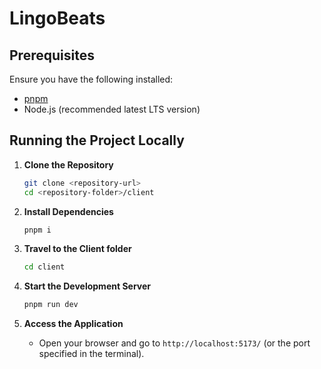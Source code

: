 # LingoBeats

## Prerequisites
Ensure you have the following installed:
- [pnpm](https://pnpm.io/installation)
- Node.js (recommended latest LTS version)

## Running the Project Locally

1. **Clone the Repository**
   ```sh
   git clone <repository-url>
   cd <repository-folder>/client
   ```

2. **Install Dependencies**
   ```sh
   pnpm i
   ```

3. **Travel to the Client folder**
   ```sh
   cd client
   ```

4. **Start the Development Server**
   ```sh
   pnpm run dev
   ```

5. **Access the Application**
   - Open your browser and go to `http://localhost:5173/` (or the port specified in the terminal).
